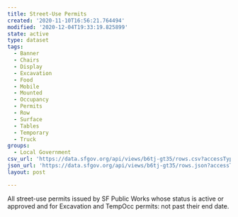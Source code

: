 ```yaml
---
title: Street-Use Permits
created: '2020-11-10T16:56:21.764494'
modified: '2020-12-04T19:33:19.825899'
state: active
type: dataset
tags:
  - Banner
  - Chairs
  - Display
  - Excavation
  - Food
  - Mobile
  - Mounted
  - Occupancy
  - Permits
  - Row
  - Surface
  - Tables
  - Temporary
  - Truck
groups:
  - Local Government
csv_url: 'https://data.sfgov.org/api/views/b6tj-gt35/rows.csv?accessType=DOWNLOAD'
json_url: 'https://data.sfgov.org/api/views/b6tj-gt35/rows.json?accessType=DOWNLOAD'
layout: post

---
```

All street-use permits issued by SF Public Works whose status is active or approved and for Excavation and TempOcc permits: not past their end date.
